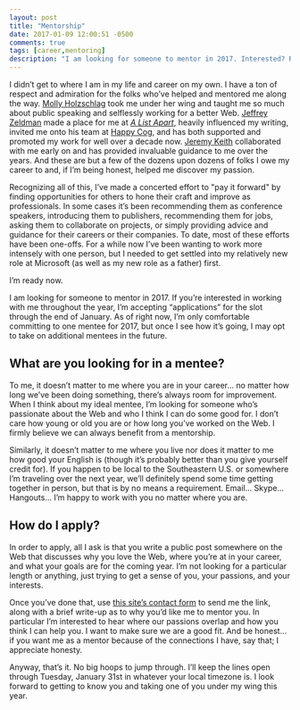 ```yaml
---
layout: post
title: "Mentorship"
date: 2017-01-09 12:00:51 -0500
comments: true
tags: [career,mentoring]
description: "I am looking for someone to mentor in 2017. Interested? Read on."
---
```


I didn’t get to where I am in my life and career on my own. <!--more --> I have a ton of respect and admiration for the folks who’ve helped and mentored me along the way. [Molly Holzschlag](http://www.molly.com/) took me under her wing and taught me so much about public speaking and selflessly working for a better Web. [Jeffrey Zeldman](http://www.zeldman.com/) made a place for me at [<cite>A List Apart</cite>](http://alistapart.com/), heavily influenced my writing, invited me onto his team at [Happy Cog](http://happycog.com/), and has both supported and promoted my work for well over a decade now. [Jeremy Keith](https://adactio.com/) collaborated with me early on and has provided invaluable guidance to me over the years. And these are but a few of the dozens upon dozens of folks I owe my career to and, if I’m being honest, helped me discover my passion.

Recognizing all of this, I’ve made a concerted effort to "pay it forward" by finding opportunities for others to hone their craft and improve as professionals. In some cases it’s been recommending them as conference speakers, introducing them to publishers, recommending them for jobs, asking them to collaborate on projects, or simply providing advice and guidance for their careers or their companies. To date, most of these efforts have been one-offs. For a while now I’ve been wanting to work more intensely with one person, but I needed to get settled into my relatively new role at Microsoft (as well as my new role as a father) first.

I’m ready now.

I am looking for someone to mentor in 2017. If you’re interested in working with me throughout the year, I’m accepting “applications” for the slot through the end of January. As of right now, I’m only comfortable committing to one mentee for 2017, but once I see how it’s going, I may opt to take on additional mentees in the future.

## What are you looking for in a mentee?

To me, it doesn’t matter to me where you are in your career… no matter how long we’ve been doing something, there’s always room for improvement. When I think about my ideal mentee, I’m looking for someone who’s passionate about the Web and who I think I can do some good for. I don’t care how young or old you are or how long you’ve worked on the Web. I firmly believe we can always benefit from a mentorship.

Similarly, it doesn’t matter to me where you live nor does it matter to me how good your English is (though it’s probably better than you give yourself credit for). If you happen to be local to the Southeastern U.S. or somewhere I’m traveling over the next year, we’ll definitely spend some time getting together in person, but that is by no means a requirement. Email… Skype… Hangouts… I’m happy to work with you no matter where you are.

## How do I apply?

In order to apply, all I ask is that you write a public post somewhere on the Web that discusses why you love the Web, where you’re at in your career, and what your goals are for the coming year. I’m not looking for a particular length or anything, just trying to get a sense of you, your passions, and your interests.

Once you’ve done that, use [this site’s contact form](https://www.aaron-gustafson.com/contact/) to send me the link, along with a brief write-up as to why you’d like me to mentor you. In particular I’m interested to hear where our passions overlap and how you think I can help you. I want to make sure we are a good fit. And be honest… if you want me as a mentor because of the connections I have, say that; I appreciate honesty.

Anyway, that’s it. No big hoops to jump through. I’ll keep the lines open through Tuesday, January 31st in whatever your local timezone is. I look forward to getting to know you and taking one of you under my wing this year.
